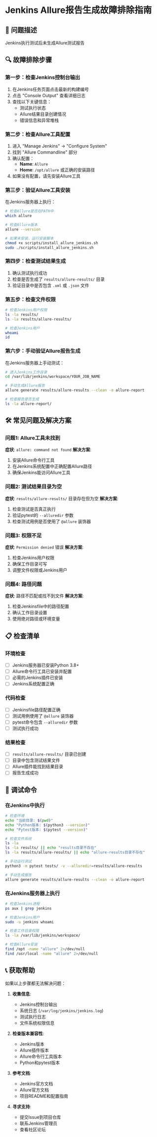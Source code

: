 # Jenkins Allure报告生成故障排除指南

## 🚨 问题描述
Jenkins执行测试后未生成Allure测试报告

## 🔍 故障排除步骤

### 第一步：检查Jenkins控制台输出
1. 在Jenkins任务页面点击最新的构建编号
2. 点击 "Console Output" 查看详细日志
3. 查找以下关键信息：
   - 测试执行状态
   - Allure结果目录创建情况
   - 错误信息和异常堆栈

### 第二步：检查Allure工具配置
1. 进入 "Manage Jenkins" → "Configure System"
2. 找到 "Allure Commandline" 部分
3. 确认配置：
   - **Name**: `Allure`
   - **Home**: `/opt/allure` 或正确的安装路径
4. 如果没有配置，请先安装Allure工具

### 第三步：验证Allure工具安装
在Jenkins服务器上执行：
```bash
# 检查Allure是否在PATH中
which allure

# 检查Allure版本
allure --version

# 如果未安装，运行安装脚本
chmod +x scripts/install_allure_jenkins.sh
sudo ./scripts/install_allure_jenkins.sh
```

### 第四步：检查测试结果生成
1. 确认测试执行成功
2. 检查是否生成了 `results/allure-results/` 目录
3. 验证目录中是否包含 `.xml` 或 `.json` 文件

### 第五步：检查文件权限
```bash
# 检查Jenkins用户权限
ls -la results/
ls -la results/allure-results/

# 检查Jenkins用户
whoami
id
```

### 第六步：手动验证Allure报告生成
在Jenkins服务器上手动测试：
```bash
# 进入Jenkins工作目录
cd /var/lib/jenkins/workspace/YOUR_JOB_NAME

# 手动生成Allure报告
allure generate results/allure-results --clean -o allure-report

# 检查报告是否生成
ls -la allure-report/
```

## 🛠️ 常见问题及解决方案

### 问题1: Allure工具未找到
**症状**: `allure: command not found`
**解决方案**:
1. 安装Allure命令行工具
2. 在Jenkins系统配置中正确配置Allure路径
3. 确保Jenkins能访问Allure工具

### 问题2: 测试结果目录为空
**症状**: `results/allure-results/` 目录存在但为空
**解决方案**:
1. 检查测试是否真正执行
2. 验证pytest的 `--alluredir` 参数
3. 检查测试用例是否使用了 `@allure` 装饰器

### 问题3: 权限不足
**症状**: `Permission denied` 错误
**解决方案**:
1. 检查Jenkins用户权限
2. 确保工作目录可写
3. 调整文件权限或Jenkins用户

### 问题4: 路径问题
**症状**: 路径不匹配或找不到文件
**解决方案**:
1. 检查Jenkinsfile中的路径配置
2. 确认工作目录设置
3. 使用绝对路径或环境变量

## 📋 检查清单

### 环境检查
- [ ] Jenkins服务器已安装Python 3.8+
- [ ] Allure命令行工具已安装并配置
- [ ] 必需的Jenkins插件已安装
- [ ] Jenkins系统配置正确

### 代码检查
- [ ] Jenkinsfile路径配置正确
- [ ] 测试用例使用了 `@allure` 装饰器
- [ ] pytest命令包含 `--alluredir` 参数
- [ ] 测试执行成功

### 结果检查
- [ ] `results/allure-results/` 目录已创建
- [ ] 目录中包含测试结果文件
- [ ] Allure插件能找到结果目录
- [ ] 报告生成成功

## 🔧 调试命令

### 在Jenkins中执行
```bash
# 检查环境
echo "当前目录: $(pwd)"
echo "Python版本: $(python3 --version)"
echo "Pytest版本: $(pytest --version)"

# 检查文件系统
ls -la
ls -la results/ || echo "results目录不存在"
ls -la results/allure-results/ || echo "allure-results目录不存在"

# 手动运行测试
python3 -m pytest tests/ -v --alluredir=results/allure-results

# 手动生成报告
allure generate results/allure-results --clean -o allure-report
```

### 在Jenkins服务器上执行
```bash
# 检查Jenkins进程
ps aux | grep jenkins

# 检查Jenkins用户
sudo -u jenkins whoami

# 检查工作目录权限
ls -la /var/lib/jenkins/workspace/

# 检查Allure安装
find /opt -name "allure" 2>/dev/null
find /usr/local -name "allure" 2>/dev/null
```

## 📞 获取帮助

如果以上步骤都无法解决问题：

1. **收集信息**:
   - Jenkins控制台输出
   - 系统日志 (`/var/log/jenkins/jenkins.log`)
   - 测试执行日志
   - 文件系统权限信息

2. **检查版本兼容性**:
   - Jenkins版本
   - Allure插件版本
   - Allure命令行工具版本
   - Python和pytest版本

3. **参考文档**:
   - Jenkins官方文档
   - Allure官方文档
   - 项目README和配置指南

4. **寻求支持**:
   - 提交Issue到项目仓库
   - 联系Jenkins管理员
   - 查看社区论坛
